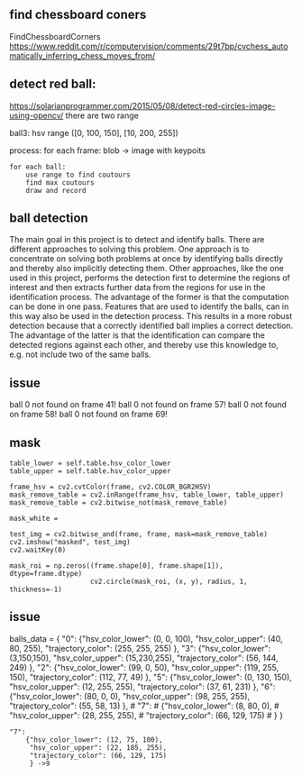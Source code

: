 ## find chessboard coners
FindChessboardCorners
https://www.reddit.com/r/computervision/comments/29t7bp/cvchess_automatically_inferring_chess_moves_from/

## detect red ball:
https://solarianprogrammer.com/2015/05/08/detect-red-circles-image-using-opencv/
there are two range

ball3: 
hsv range  ([0, 100, 150], [10, 200, 255])

process:
for each frame:
	blob -> image with keypoits

	for each ball:
		use range to find coutours
		find max coutours
		draw and record


## ball detection
The main goal in this project is to detect and identify balls. There are different approaches
to solving this problem. One approach is to concentrate on solving both problems at once by
identifying balls directly and thereby also implicitly detecting them. Other approaches, like the
one used in this project, performs the detection first to determine the regions of interest and then
extracts further data from the regions for use in the identification process.
The advantage of the former is that the computation can be done in one pass. Features that are
used to identify the balls, can in this way also be used in the detection process. This results in a
more robust detection because that a correctly identified ball implies a correct detection.
The advantage of the latter is that the identification can compare the detected regions against
each other, and thereby use this knowledge to, e.g. not include two of the same balls.

## issue
ball 0 not found on frame 41!
ball 0 not found on frame 57!
ball 0 not found on frame 58!
ball 0 not found on frame 69!

## mask
~~~
table_lower = self.table.hsv_color_lower
table_upper = self.table.hsv_color_upper

frame_hsv = cv2.cvtColor(frame, cv2.COLOR_BGR2HSV)
mask_remove_table = cv2.inRange(frame_hsv, table_lower, table_upper)
mask_remove_table = cv2.bitwise_not(mask_remove_table)

mask_white = 

test_img = cv2.bitwise_and(frame, frame, mask=mask_remove_table)
cv2.imshow("masked", test_img)
cv2.waitKey(0)

mask_roi = np.zeros((frame.shape[0], frame.shape[1]), dtype=frame.dtype)
                    cv2.circle(mask_roi, (x, y), radius, 1, thickness=-1)
~~~

## issue
balls_data = {
    "0":
        {"hsv_color_lower": (0, 0, 100),
         "hsv_color_upper": (40, 80, 255),
         "trajectory_color": (255, 255, 255)
         },
    "3":
        {"hsv_color_lower": (3,150,150),
         "hsv_color_upper": (15,230,255),
         "trajectory_color": (56, 144, 249)
         },
    "2":
        {"hsv_color_lower": (99, 0, 50),
         "hsv_color_upper": (119, 255, 150),
         "trajectory_color": (112, 77, 49)
         },
    "5":
        {"hsv_color_lower": (0, 130, 150),
         "hsv_color_upper": (12, 255, 255),
         "trajectory_color": (37, 61, 231)
         },
    "6":
        {"hsv_color_lower": (80, 0, 0),
         "hsv_color_upper": (98, 255, 255),
         "trajectory_color": (55, 58, 13)
         },
    # "7":
    #     {"hsv_color_lower": (8, 80, 0),
    #      "hsv_color_upper": (28, 255, 255),
    #      "trajectory_color": (66, 129, 175)
    #      }
}

    "7":
        {"hsv_color_lower": (12, 75, 100),
         "hsv_color_upper": (22, 185, 255),
         "trajectory_color": (66, 129, 175)
         } ->9
